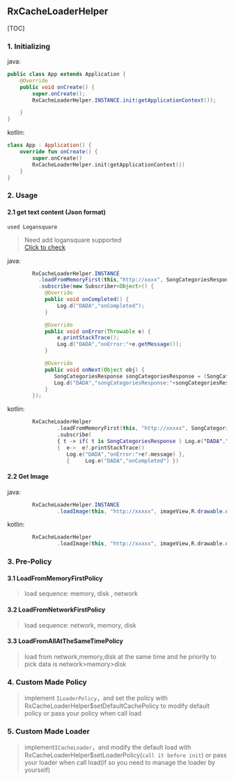 ## RxCacheLoaderHelper
[TOC]
### 1. Initializing
java:
```java
public class App extends Application {
    @Override
    public void onCreate() {
        super.onCreate();
        RxCacheLoaderHelper.INSTANCE.init(getApplicationContext());

    }
}
```
kotlin:
```kotlin
class App : Application() {
    override fun onCreate() {
        super.onCreate()
        RxCacheLoaderHelper.init(getApplicationContext())
    }
}
```
### 2. Usage
#### 2.1 get text content (Json format)
`used Logansquare`
>Need add logansquare supported<br>
>[Click to check](https://github.com/bluelinelabs/LoganSquare)

java:
```java
        RxCacheLoaderHelper.INSTANCE
          .loadFromMemoryFirst(this,"http://xxxx", SongCategoriesResponse.class)
          .subscribe(new Subscriber<Object>() {
            @Override
            public void onCompleted() {
                Log.d("DADA","onCompleted");
            }

            @Override
            public void onError(Throwable e) {
                e.printStackTrace();
                Log.d("DADA","onError:"+e.getMessage());
            }

            @Override
            public void onNext(Object obj) {
               SongCategoriesResponse songCategoriesResponse = (SongCategoriesResponse)obj
               Log.d("DADA","songCategoriesResponse:"+songCategoriesResponse);
            }
        });
```
kotlin:
```kotlin
        RxCacheLoaderHelper
                .loadFromMemoryFirst(this, "http://xxxxx", SongCategoriesResponse::class.java)
                .subscribe(
                { t -> if( t is SongCategoriesResponse ) Log.e("DADA","loadFromMemoryFirst:"+t) }, 
                {  e->  e?.printStackTrace()
                   Log.e("DADA","onError:"+e?.message) }, 
                   {     Log.e("DADA","onCompleted") })
```
#### 2.2 Get Image
java:
```java
        RxCacheLoaderHelper.INSTANCE
                .loadImage(this, "http://xxxxx", imageView,R.drawable.defualt_icon);
```
kotlin:
```kotlin
        RxCacheLoaderHelper
                .loadImage(this, "http://xxxxx", imageView,R.drawable.defualt_icon)
```
### 3. Pre-Policy
#### 3.1 LoadFromMemoryFirstPolicy
> load sequence: memory, disk , network
#### 3.2 LoadFromNetworkFirstPolicy
> load sequence: network, memory, disk
#### 3.3 LoadFromAllAtTheSameTimePolicy
> load from network,memory,disk at the same time and he priority to pick data is network>memory>disk

### 4. Custom Made Policy
> implement `ILoaderPolicy`，and set the policy with RxCacheLoaderHelper$setDefaultCachePolicy to modify default policy or pass your policy when call load
### 5. Custom Made Loader
> implement`ICacheLoader`，and modify the default load with RxCacheLoaderHelper$setLoaderPolicy(`call it before init`) or pass your loader when call load(if so you need to manage the loader by yourself)